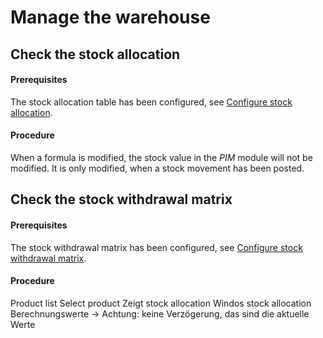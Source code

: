 

# Manage the warehouse



[comment]: <> (In Overview: The *Warehousing* module is undergoing a major redesigning process and, therefore, only the most important features are described in this documentation.)

[comment]: <> (Wo die Buchungen herkommen, manuell, durch Workflows gestoßen oder vom Fulfiller ist dem Lagermodul egal. Wichtig ist, dass die Logik dahinter und die Bestandsbewegungen, die die Belege auslösen, verstanden werden)

## Check the stock allocation


#### Prerequisites

The stock allocation table has been configured, see [Configure stock allocation](../Integration/04_ConfigureStockAllocation.md).

#### Procedure

When a formula is modified, the stock value in the *PIM* module will not be modified. It is only modified, when a stock movement has been posted. 


## Check the stock withdrawal matrix 


#### Prerequisites

The stock withdrawal matrix has been configured, see [Configure stock withdrawal matrix](../Integration/05_ConfigureStockWithdrawalMatrix.md).

#### Procedure

Product list
Select product
Zeigt stock allocation
Windos stock allocation
Berechnungswerte -> Achtung: keine Verzögerung, das sind die aktuelle Werte
